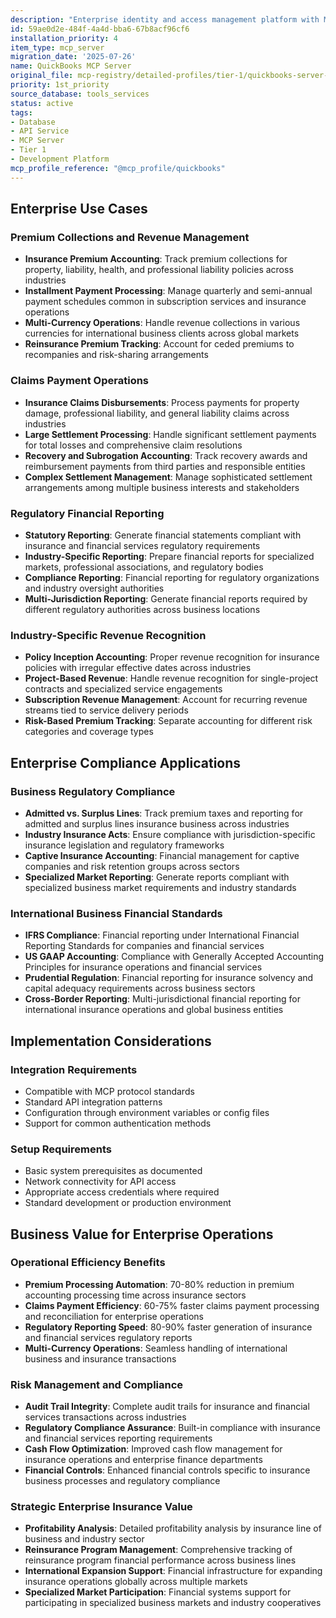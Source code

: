 ```yaml
---
description: "Enterprise identity and access management platform with MCP integration"
id: 59ae0d2e-484f-4a4d-bba6-67b8acf96cf6
installation_priority: 4
item_type: mcp_server
migration_date: '2025-07-26'
name: QuickBooks MCP Server
original_file: mcp-registry/detailed-profiles/tier-1/quickbooks-server-profile.md
priority: 1st_priority
source_database: tools_services
status: active
tags:
- Database
- API Service
- MCP Server
- Tier 1
- Development Platform
mcp_profile_reference: "@mcp_profile/quickbooks"
---
```


## Enterprise Use Cases

### Premium Collections and Revenue Management
- **Insurance Premium Accounting**: Track premium collections for property, liability, health, and professional liability policies across industries
- **Installment Payment Processing**: Manage quarterly and semi-annual payment schedules common in subscription services and insurance operations
- **Multi-Currency Operations**: Handle revenue collections in various currencies for international business clients across global markets
- **Reinsurance Premium Tracking**: Account for ceded premiums to recompanies and risk-sharing arrangements

### Claims Payment Operations
- **Insurance Claims Disbursements**: Process payments for property damage, professional liability, and general liability claims across industries
- **Large Settlement Processing**: Handle significant settlement payments for total losses and comprehensive claim resolutions
- **Recovery and Subrogation Accounting**: Track recovery awards and reimbursement payments from third parties and responsible entities
- **Complex Settlement Management**: Manage sophisticated settlement arrangements among multiple business interests and stakeholders

### Regulatory Financial Reporting
- **Statutory Reporting**: Generate financial statements compliant with insurance and financial services regulatory requirements
- **Industry-Specific Reporting**: Prepare financial reports for specialized markets, professional associations, and regulatory bodies
- **Compliance Reporting**: Financial reporting for regulatory organizations and industry oversight authorities
- **Multi-Jurisdiction Reporting**: Generate financial reports required by different regulatory authorities across business locations

### Industry-Specific Revenue Recognition
- **Policy Inception Accounting**: Proper revenue recognition for insurance policies with irregular effective dates across industries
- **Project-Based Revenue**: Handle revenue recognition for single-project contracts and specialized service engagements
- **Subscription Revenue Management**: Account for recurring revenue streams tied to service delivery periods
- **Risk-Based Premium Tracking**: Separate accounting for different risk categories and coverage types

## Enterprise Compliance Applications

### Business Regulatory Compliance
- **Admitted vs. Surplus Lines**: Track premium taxes and reporting for admitted and surplus lines insurance business across industries
- **Industry Insurance Acts**: Ensure compliance with jurisdiction-specific insurance legislation and regulatory frameworks
- **Captive Insurance Accounting**: Financial management for captive companies and risk retention groups across sectors
- **Specialized Market Reporting**: Generate reports compliant with specialized business market requirements and industry standards

### International Business Financial Standards
- **IFRS Compliance**: Financial reporting under International Financial Reporting Standards for companies and financial services
- **US GAAP Accounting**: Compliance with Generally Accepted Accounting Principles for insurance operations and financial services
- **Prudential Regulation**: Financial reporting for insurance solvency and capital adequacy requirements across business sectors
- **Cross-Border Reporting**: Multi-jurisdictional financial reporting for international insurance operations and global business entities

## Implementation Considerations

### Integration Requirements
- Compatible with MCP protocol standards
- Standard API integration patterns
- Configuration through environment variables or config files
- Support for common authentication methods

### Setup Requirements
- Basic system prerequisites as documented
- Network connectivity for API access
- Appropriate access credentials where required
- Standard development or production environment
## Business Value for Enterprise Operations

### Operational Efficiency Benefits
- **Premium Processing Automation**: 70-80% reduction in premium accounting processing time across insurance sectors
- **Claims Payment Efficiency**: 60-75% faster claims payment processing and reconciliation for enterprise operations
- **Regulatory Reporting Speed**: 80-90% faster generation of insurance and financial services regulatory reports
- **Multi-Currency Operations**: Seamless handling of international business and insurance transactions

### Risk Management and Compliance
- **Audit Trail Integrity**: Complete audit trails for insurance and financial services transactions across industries
- **Regulatory Compliance Assurance**: Built-in compliance with insurance and financial services reporting requirements
- **Cash Flow Optimization**: Improved cash flow management for insurance operations and enterprise finance departments
- **Financial Controls**: Enhanced financial controls specific to insurance business processes and regulatory compliance

### Strategic Enterprise Insurance Value
- **Profitability Analysis**: Detailed profitability analysis by insurance line of business and industry sector
- **Reinsurance Program Management**: Comprehensive tracking of reinsurance program financial performance across business lines
- **International Expansion Support**: Financial infrastructure for expanding insurance operations globally across multiple markets
- **Specialized Market Participation**: Financial systems support for participating in specialized business markets and industry cooperatives

